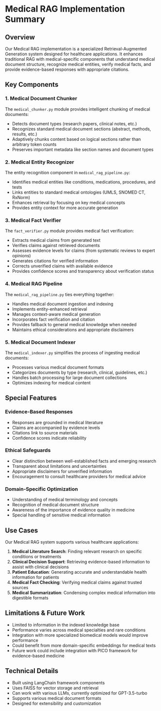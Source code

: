 # Medical RAG Implementation Summary

## Overview
Our Medical RAG implementation is a specialized Retrieval-Augmented Generation system designed for healthcare applications. It enhances traditional RAG with medical-specific components that understand medical document structure, recognize medical entities, verify medical facts, and provide evidence-based responses with appropriate citations.

## Key Components

### 1. Medical Document Chunker
The `medical_chunker.py` module provides intelligent chunking of medical documents:
- Detects document types (research papers, clinical notes, etc.)
- Recognizes standard medical document sections (abstract, methods, results, etc.)
- Adaptively chunks content based on logical sections rather than arbitrary token counts
- Preserves important metadata like section names and document types

### 2. Medical Entity Recognizer
The entity recognition component in `medical_rag_pipeline.py`:
- Identifies medical entities like conditions, medications, procedures, and tests
- Links entities to standard medical ontologies (UMLS, SNOMED CT, RxNorm)
- Enhances retrieval by focusing on key medical concepts
- Provides entity context for more accurate generation

### 3. Medical Fact Verifier
The `fact_verifier.py` module provides medical fact verification:
- Extracts medical claims from generated text
- Verifies claims against retrieved documents
- Assesses evidence levels for claims (from systematic reviews to expert opinions)
- Generates citations for verified information
- Corrects unverified claims with available evidence
- Provides confidence scores and transparency about verification status

### 4. Medical RAG Pipeline
The `medical_rag_pipeline.py` ties everything together:
- Handles medical document ingestion and indexing
- Implements entity-enhanced retrieval
- Manages context-aware medical generation
- Incorporates fact verification and citation
- Provides fallback to general medical knowledge when needed
- Maintains ethical considerations and appropriate disclaimers

### 5. Medical Document Indexer
The `medical_indexer.py` simplifies the process of ingesting medical documents:
- Processes various medical document formats
- Categorizes documents by type (research, clinical, guidelines, etc.)
- Handles batch processing for large document collections
- Optimizes indexing for medical content

## Special Features

### Evidence-Based Responses
- Responses are grounded in medical literature
- Claims are accompanied by evidence levels
- Citations link to source materials
- Confidence scores indicate reliability

### Ethical Safeguards
- Clear distinction between well-established facts and emerging research
- Transparent about limitations and uncertainties
- Appropriate disclaimers for unverified information
- Encouragement to consult healthcare providers for medical advice

### Domain-Specific Optimization
- Understanding of medical terminology and concepts
- Recognition of medical document structure
- Awareness of the importance of evidence quality in medicine
- Special handling of sensitive medical information

## Use Cases
Our Medical RAG system supports various healthcare applications:
1. **Medical Literature Search**: Finding relevant research on specific conditions or treatments
2. **Clinical Decision Support**: Retrieving evidence-based information to assist with clinical decisions
3. **Patient Education**: Generating accurate and understandable health information for patients
4. **Medical Fact Checking**: Verifying medical claims against trusted sources
5. **Medical Summarization**: Condensing complex medical information into digestible formats

## Limitations & Future Work
- Limited to information in the indexed knowledge base
- Performance varies across medical specialties and rare conditions
- Integration with more specialized biomedical models would improve performance
- Could benefit from more domain-specific embeddings for medical texts
- Future work could include integration with PICO framework for evidence-based medicine

## Technical Details
- Built using LangChain framework components
- Uses FAISS for vector storage and retrieval
- Can work with various LLMs, currently optimized for GPT-3.5-turbo
- Supports various medical document formats
- Designed for extensibility and customization 